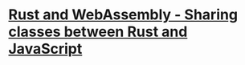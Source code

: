 # [Rust and WebAssembly - Sharing classes between Rust and JavaScript](https://sendilkumarn.com/blog/rustwasm-sharing-classes)